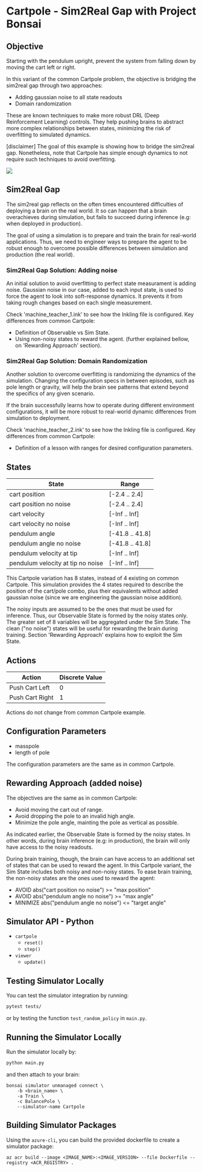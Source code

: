 # Cartpole - Sim2Real Gap with Project Bonsai

## Objective

Starting with the pendulum upright, prevent the system from falling down by moving the cart left or right. 

In this variant of the common Cartpole problem, the objective is bridging the sim2real gap through two approaches:
- Adding gaussian noise to all state readouts
- Domain randomization

These are known techniques to make more robust DRL (Deep Reinforcement Learning) controls. They help pushing
brains to abstract more complex relationships between states, minimizing the risk of overfitting to simulated dynamics.

[disclaimer] The goal of this example is showing how to bridge the sim2real gap. Nonetheless, note that
Cartpole has simple enough dynamics to not require such techniques to avoid overfitting.

![](https://docs.bons.ai/images/cart-pole-balance.gif)

## Sim2Real Gap

The sim2real gap reflects on the often times encountered difficulties of deploying a brain on the
real world. It so can happen that a brain overachieves during simulation, but fails to succeed
during inference (e.g: when deployed in production).

The goal of using a simulation is to prepare and train the brain for real-world applications.
Thus, we need to engineer ways to prepare the agent to be robust enough to overcome possible
differences between simulation and production (the real world).

### Sim2Real Gap Solution: Adding noise

An initial solution to avoid overfitting to perfect state measurament is adding noise. Gaussian noise
in our case, added to each input state, is used to force the agent to look into soft-response dynamics.
It prevents it from taking rough changes based on each single measurement.

Check 'machine_teacher_1.ink' to see how the Inkling file is configured. Key differences from common Cartpole:
- Definition of Observable vs Sim State.
- Using non-noisy states to reward the agent. (further explained bellow, on 'Rewarding Approach' section).

### Sim2Real Gap Solution: Domain Randomization

Another solution to overcome overfitting is randomizing the dynamics of the simulation. Changing
the configuration specs in between episodes, such as pole length or gravity, will help the brain
see patterns that extend beyond the specifics of any given scenario.

If the brain successfully learns how to operate during different environment configurations,
it will be more robust to real-world dynamic differences from simulation to deployment.

Check 'machine_teacher_2.ink' to see how the Inkling file is configured. Key differences from common Cartpole:
- Definition of a lesson with ranges for desired configuration parameters.

## States

| State                             | Range           |
| --------------------------------- | --------------- |
| cart position                     | [-2.4 .. 2.4]   |
| cart position no noise            | [-2.4 .. 2.4]   |
| cart velocity                     | [-Inf .. Inf]   |
| cart velocity no noise            | [-Inf .. Inf]   |
| pendulum angle                    | [-41.8 .. 41.8] |
| pendulum angle no noise           | [-41.8 .. 41.8] |
| pendulum velocity at tip          | [-Inf .. Inf]   |
| pendulum velocity at tip no noise | [-Inf .. Inf]   |

This Cartpole variation has 8 states, instead of 4 existing on common Cartpole. This simulation
provides the 4 states required to describe the position of the cart/pole combo, plus their equivalents
without added gaussian noise (since we are engineering the gaussian noise addition).

The noisy inputs are assumed to be the ones that must be used for inference. Thus, our Observable State
is formed by the noisy states only. The greater set of 8 variables will be aggregated under the Sim State.
The clean ("no noise") states will be useful for rewarding the brain during training. Section 'Rewarding
Approach' explains how to exploit the Sim State.

## Actions

| Action          | Discrete Value |
| --------------- | -------------- |
| Push Cart Left  | 0              |
| Push Cart Right | 1              |

Actions do not change from common Cartpole example.

## Configuration Parameters

- masspole
- length of pole

The configuration parameters are the same as in common Cartpole.

## Rewarding Approach (added noise)

The objectives are the same as in common Cartpole:
- Avoid moving the cart out of range.
- Avoid dropping the pole to an invalid high angle.
- Minimize the pole angle, mainting the pole as vertical as possible.

As indicated earlier, the Observable State is formed by the noisy states. In other words,
during brain inference (e.g: in production), the brain will only have access to the noisy readouts.

During brain training, though, the brain can have access to an additional set of states that can be
used to reward the agent. In this Cartpole variant, the Sim State includes both noisy and non-noisy states.
To ease brain training, the non-noisy states are the ones used to reward the agent:
- AVOID abs("cart position no noise") >= "max position"
- AVOID abs("pendulum angle no noise") >= "max angle"
- MINIMIZE abs("pendulum angle no noise") <= "target angle"

## Simulator API - Python

- `cartpole`
    - `reset()`
    - `step()`
- `viewer`
    - `update()`

## Testing Simulator Locally

You can test the simulator integration by running:

```bash
pytest tests/
```

or by testing the function `test_random_policy` in `main.py`.

## Running the Simulator Locally

Run the simulator locally by:

```bash
python main.py
```

and then attach to your brain:

```
bonsai simulator unmanaged connect \                          
    -b <brain_name> \
    -a Train \
    -c BalancePole \
    --simulator-name Cartpole 
```

## Building Simulator Packages

Using the `azure-cli`, you can build the provided dockerfile to create a simulator package:

```
az acr build --image <IMAGE_NAME>:<IMAGE_VERSION> --file Dockerfile --registry <ACR_REGISTRY> .
```